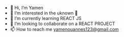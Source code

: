 - 👋 Hi, I’m Yamen
- 👀 I’m interested in the uknown 👀
- 🌱 I’m currently learning REACT JS
- 💞️ I’m looking to collaborate on a REACT PROJECT
- 📫 How to reach me yamenouannes123@gmail.com

<!---
yamen003/yamen003 is a ✨ special ✨ repository because its `README.md` (this file) appears on your GitHub profile.
You can click the Preview link to take a look at your changes.
--->
